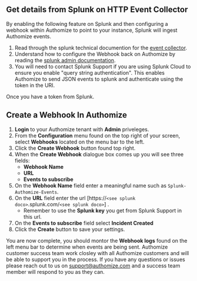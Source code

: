 ## Get details from Splunk on HTTP Event Collector
By enabling the following feature on Splunk and then configuring a webhook within Authomize to point to your instance, Splunk will ingest Authomize events.

1. Read through the splunk technical documention for the [event collector](https://docs.splunk.com/Documentation/Splunk/latest/Data/FormateventsforHTTPEventCollector).
2. Understand how to configure the Webhook back on Authomize by reading the [splunk admin documentation](https://docs.splunk.com/Documentation/Splunk/9.0.4/Data/UsetheHTTPEventCollector#Configure_HTTP_Event_Collector_on_Splunk_Cloud_Platform).
3. You will need to contact Splunk Support if you are using Splunk Cloud to ensure you enable "query string authentication". This enables Authomize to send JSON events to splunk and authenticate using the token in the URI.

Once you have a token from Splunk.

## Create a Webhook In Authomize
1. **Login** to your Authomize tenant with **Admin** priveleges.
2. From the **Configuration** menu found on the top right of your screen, select **Webhooks** located on the menu bar to the left.
3. Click the **Create Webhook** button found top right.
4. When the **Create Webhook** dialogue box comes up you will see three fields:
   * **Webhook Name**
   * **URL**
   * **Events to subscribe**
5. On the **Webhook Name** field enter a meaningful name such as `Splunk-Authomize-Events`.
6. On the **URL** field enter the url [https://```<see splunk doco>```.splunk.com/```<see splunk doco>```] .
   * Remember to use the  **Splunk key** you get from Splunk Support in this url.
7. On the **Events to subscribe** field select **Incident Created**
8. Click the **Create** button to save your settings.

You are now complete, you should montor the **Webhook logs** found on the left menu bar to determine when events are being sent. Authomize customer success team work closley with all Authomize customers and will be able to support you in the process. If you have any questions or issues please reach out to us on support@authomize.com and a success team member will respond to you as they can.